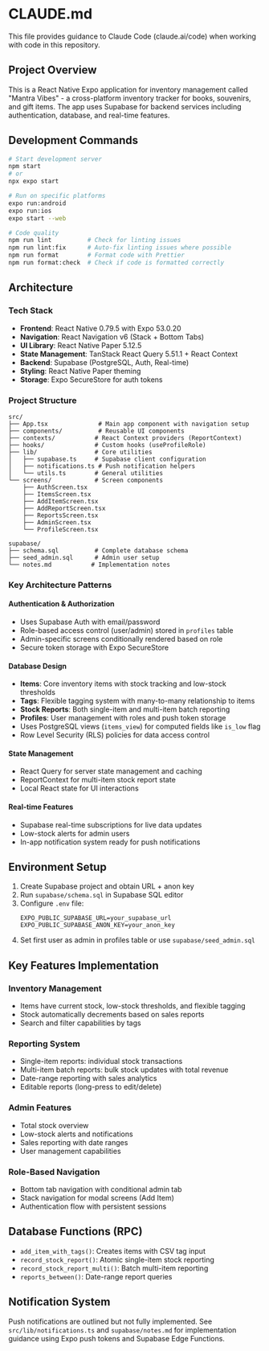# CLAUDE.md

This file provides guidance to Claude Code (claude.ai/code) when working with code in this repository.

## Project Overview

This is a React Native Expo application for inventory management called "Mantra Vibes" - a cross-platform inventory tracker for books, souvenirs, and gift items. The app uses Supabase for backend services including authentication, database, and real-time features.

## Development Commands

```bash
# Start development server
npm start
# or
npx expo start

# Run on specific platforms
expo run:android
expo run:ios
expo start --web

# Code quality
npm run lint          # Check for linting issues
npm run lint:fix      # Auto-fix linting issues where possible
npm run format        # Format code with Prettier
npm run format:check  # Check if code is formatted correctly
```

## Architecture

### Tech Stack

- **Frontend**: React Native 0.79.5 with Expo 53.0.20
- **Navigation**: React Navigation v6 (Stack + Bottom Tabs)
- **UI Library**: React Native Paper 5.12.5
- **State Management**: TanStack React Query 5.51.1 + React Context
- **Backend**: Supabase (PostgreSQL, Auth, Real-time)
- **Styling**: React Native Paper theming
- **Storage**: Expo SecureStore for auth tokens

### Project Structure

```
src/
├── App.tsx              # Main app component with navigation setup
├── components/          # Reusable UI components
├── contexts/           # React Context providers (ReportContext)
├── hooks/              # Custom hooks (useProfileRole)
├── lib/                # Core utilities
│   ├── supabase.ts     # Supabase client configuration
│   ├── notifications.ts # Push notification helpers
│   └── utils.ts        # General utilities
└── screens/            # Screen components
    ├── AuthScreen.tsx
    ├── ItemsScreen.tsx
    ├── AddItemScreen.tsx
    ├── AddReportScreen.tsx
    ├── ReportsScreen.tsx
    ├── AdminScreen.tsx
    └── ProfileScreen.tsx

supabase/
├── schema.sql          # Complete database schema
├── seed_admin.sql      # Admin user setup
└── notes.md           # Implementation notes
```

### Key Architecture Patterns

#### Authentication & Authorization

- Uses Supabase Auth with email/password
- Role-based access control (user/admin) stored in `profiles` table
- Admin-specific screens conditionally rendered based on role
- Secure token storage with Expo SecureStore

#### Database Design

- **Items**: Core inventory items with stock tracking and low-stock thresholds
- **Tags**: Flexible tagging system with many-to-many relationship to items
- **Stock Reports**: Both single-item and multi-item batch reporting
- **Profiles**: User management with roles and push token storage
- Uses PostgreSQL views (`items_view`) for computed fields like `is_low` flag
- Row Level Security (RLS) policies for data access control

#### State Management

- React Query for server state management and caching
- ReportContext for multi-item stock report state
- Local React state for UI interactions

#### Real-time Features

- Supabase real-time subscriptions for live data updates
- Low-stock alerts for admin users
- In-app notification system ready for push notifications

## Environment Setup

1. Create Supabase project and obtain URL + anon key
2. Run `supabase/schema.sql` in Supabase SQL editor
3. Configure `.env` file:
   ```
   EXPO_PUBLIC_SUPABASE_URL=your_supabase_url
   EXPO_PUBLIC_SUPABASE_ANON_KEY=your_anon_key
   ```
4. Set first user as admin in profiles table or use `supabase/seed_admin.sql`

## Key Features Implementation

### Inventory Management

- Items have current stock, low-stock thresholds, and flexible tagging
- Stock automatically decrements based on sales reports
- Search and filter capabilities by tags

### Reporting System

- Single-item reports: individual stock transactions
- Multi-item batch reports: bulk stock updates with total revenue
- Date-range reporting with sales analytics
- Editable reports (long-press to edit/delete)

### Admin Features

- Total stock overview
- Low-stock alerts and notifications
- Sales reporting with date ranges
- User management capabilities

### Role-Based Navigation

- Bottom tab navigation with conditional admin tab
- Stack navigation for modal screens (Add Item)
- Authentication flow with persistent sessions

## Database Functions (RPC)

- `add_item_with_tags()`: Creates items with CSV tag input
- `record_stock_report()`: Atomic single-item stock reporting
- `record_stock_report_multi()`: Batch multi-item reporting
- `reports_between()`: Date-range report queries

## Notification System

Push notifications are outlined but not fully implemented. See `src/lib/notifications.ts` and `supabase/notes.md` for implementation guidance using Expo push tokens and Supabase Edge Functions.
